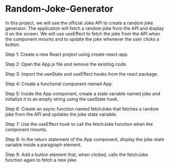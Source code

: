 # Random-Joke-Generator

In this project, we will use the official
Joke API to create a random joke generator.
The application will fetch a random joke
from the API and display it on the screen.
We will use useEffect to fetch the joke 
from the API when the component mounts 
and to update the joke whenever the user clicks a button.

Step 1:
Create a new React project using create-react-app.

Step 2:
Open the App.js file and remove the existing code.

Step 3:
Import the useState and useEffect hooks from the react package.

Step 4:
Create a functional component named App.

Step 5:
Inside the App component, create a state variable named joke
and initialize it to an empty string using the useState hook.

Step 6:
Create an async function named fetchJoke that fetches a 
random joke from the API and updates the joke state variable.

Step 7:
Use the useEffect hook to call the fetchJoke
function when the component mounts.

Step 8:
In the return statement of the App component,
display the joke state variable inside a paragraph element.

Step 9:
Add a button element that, when clicked,
calls the fetchJoke function again to fetch a new joke.
